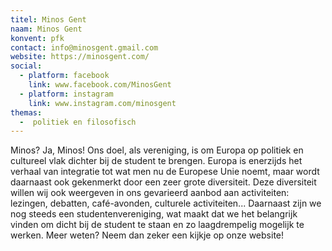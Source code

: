 ```yaml
---
titel: Minos Gent
naam: Minos Gent
konvent: pfk
contact: info@minosgent.gmail.com
website: https://minosgent.com/
social:
  - platform: facebook
    link: www.facebook.com/MinosGent
  - platform: instagram
    link: www.instagram.com/minosgent
themas:
  -  politiek en filosofisch
---
```


Minos? Ja, Minos! Ons doel, als vereniging, is om Europa op politiek en cultureel vlak dichter bij de student te brengen.
Europa is enerzijds het verhaal van integratie tot wat men nu de Europese Unie noemt, maar wordt daarnaast ook gekenmerkt door een zeer grote diversiteit.
Deze diversiteit willen wij ook weergeven in ons gevarieerd aanbod aan activiteiten: lezingen, debatten, café-avonden, culturele activiteiten...
Daarnaast zijn we nog steeds een studentenvereniging, wat maakt dat we het belangrijk vinden om dicht bij de student te staan en zo laagdrempelig mogelijk te werken. Meer weten? Neem dan zeker een kijkje op onze website!

